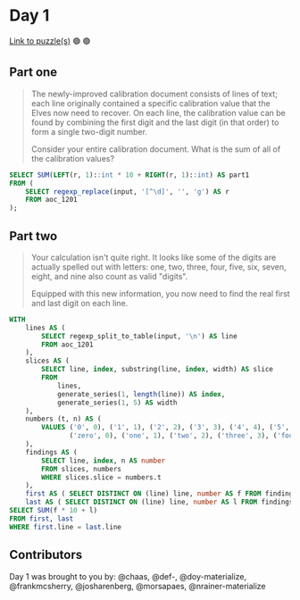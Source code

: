 # Day 1

[Link to puzzle(s)](https://adventofcode.com/2023/day/1) 🟢 🟢

## Part one

> The newly-improved calibration document consists of lines of text; each line
> originally contained a specific calibration value that the Elves now need to
> recover. On each line, the calibration value can be found by combining the
> first digit and the last digit (in that order) to form a single two-digit
> number.
>
> Consider your entire calibration document. What is the sum of all of the
  calibration values?

```sql
SELECT SUM(LEFT(r, 1)::int * 10 + RIGHT(r, 1)::int) AS part1
FROM (
	SELECT regexp_replace(input, '[^\d]', '', 'g') AS r
	FROM aoc_1201
);
```

## Part two

> Your calculation isn't quite right. It looks like some of the digits are
> actually spelled out with letters: one, two, three, four, five, six, seven,
> eight, and nine also count as valid "digits".
>
> Equipped with this new information, you now need to find the real first and
> last digit on each line.

```sql
WITH
    lines AS (
        SELECT regexp_split_to_table(input, '\n') AS line
        FROM aoc_1201
    ),
    slices AS (
        SELECT line, index, substring(line, index, width) AS slice
        FROM
            lines,
            generate_series(1, length(line)) AS index,
            generate_series(1, 5) AS width
    ),
    numbers (t, n) AS (
        VALUES ('0', 0), ('1', 1), ('2', 2), ('3', 3), ('4', 4), ('5', 5), ('6', 6), ('7', 7), ('8', 8), ('9', 9),
               ('zero', 0), ('one', 1), ('two', 2), ('three', 3), ('four', 4), ('five', 5), ('six', 6), ('seven', 7), ('eight', 8), ('nine', 9)
    ),
    findings AS (
        SELECT line, index, n AS number
        FROM slices, numbers
        WHERE slices.slice = numbers.t
    ),
    first AS ( SELECT DISTINCT ON (line) line, number AS f FROM findings ORDER BY line, index ),
    last AS ( SELECT DISTINCT ON (line) line, number AS l FROM findings ORDER BY line, index DESC )
SELECT SUM(f * 10 + l)
FROM first, last
WHERE first.line = last.line
```

## Contributors

Day 1 was brought to you by: @chaas, @def-, @doy-materialize, @frankmcsherry, @josharenberg, @morsapaes, @nrainer-materialize